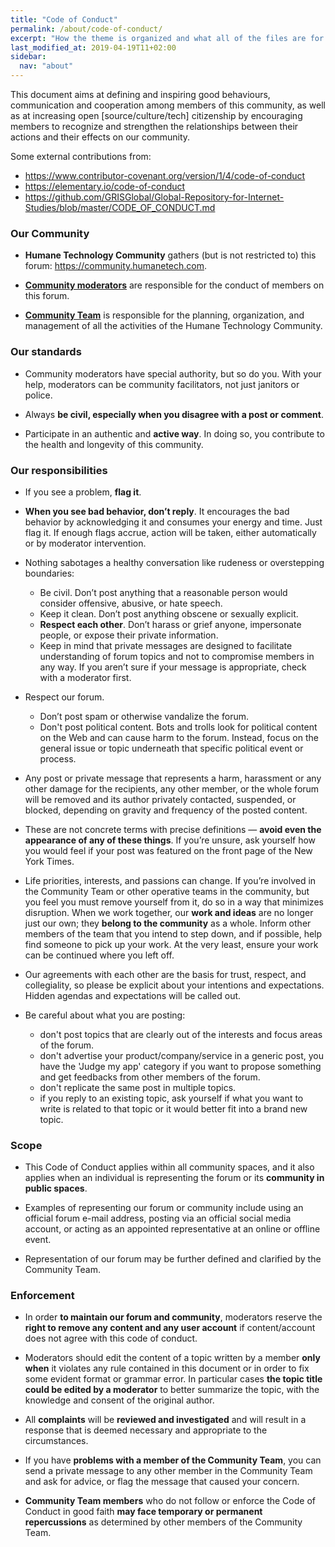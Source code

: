 ```yaml
---
title: "Code of Conduct"
permalink: /about/code-of-conduct/
excerpt: "How the theme is organized and what all of the files are for."
last_modified_at: 2019-04-19T11+02:00
sidebar:
  nav: "about"
---
```




This document aims at defining and inspiring good behaviours, communication and cooperation among members of this community, as well as at increasing open [source/culture/tech] citizenship by encouraging members to recognize and strengthen the relationships between their actions and their effects on our community.

Some external contributions from:
-  https://www.contributor-covenant.org/version/1/4/code-of-conduct
- https://elementary.io/code-of-conduct
- https://github.com/GRISGlobal/Global-Repository-for-Internet-Studies/blob/master/CODE_OF_CONDUCT.md

### Our Community

- **Humane Technology Community** gathers (but is not restricted to) this forum: https://community.humanetech.com.

- **[Community moderators](https://community.humanetech.com/g/moderators)** are responsible for the conduct of members on this forum.

- **[Community Team](https://community.humanetech.com/g/CommunityTeam)** is responsible for the planning, organization, and management of all the activities of the Humane Technology Community.

### Our standards

- Community moderators have special authority, but so do you. With your help, moderators can be community facilitators, not just janitors or police.

- Always **be civil, especially when you disagree with a post or comment**.

- Participate in an authentic and **active way**. In doing so, you contribute to the health and longevity of this community.


### Our responsibilities

- If you see a problem, **flag it**.

- **When you see bad behavior, don’t reply**. It encourages the bad behavior by acknowledging it and consumes your energy and time. Just flag it. If enough flags accrue, action will be taken, either automatically or by moderator intervention.

- Nothing sabotages a healthy conversation like rudeness or overstepping boundaries:
  - Be civil. Don’t post anything that a reasonable person would consider offensive, abusive, or hate speech.
  - Keep it clean. Don’t post anything obscene or sexually explicit.
  - **Respect each other**. Don’t harass or grief anyone, impersonate people, or expose their private information.
  - Keep in mind that private messages are designed to facilitate understanding of forum topics and not to compromise members in any way. If you aren’t sure if your message is appropriate, check with a moderator first.

- Respect our forum.
  - Don’t post spam or otherwise vandalize the forum.
  - Don't post political content. Bots and trolls look for political content on the Web and can cause harm to the forum. Instead, focus on the general issue or topic underneath that specific political event or process.

- Any post or private message that represents a harm, harassment or any other damage for the recipients, any other member, or the whole forum will be removed and its author privately contacted, suspended, or blocked, depending on gravity and frequency of the posted content.

- These are not concrete terms with precise definitions — **avoid even the appearance of any of these things**. If you’re unsure, ask yourself how you would feel if your post was featured on the front page of the New York Times.

- Life priorities, interests, and passions can change. If you’re involved in the Community Team or other operative teams in the community, but you feel you must remove yourself from it, do so in a way that minimizes disruption. When we work together, our **work and ideas** are no longer just our own; they **belong to the community** as a whole. Inform other members of the team that you intend to step down, and if possible, help find someone to pick up your work. At the very least, ensure your work can be continued where you left off.
- Our agreements with each other are the basis for trust, respect, and collegiality, so please be explicit about your intentions and expectations. Hidden agendas and expectations will be called out.
- Be careful about what you are posting:
  - don't post topics that are clearly out of the interests and focus areas of the forum.
  - don't advertise your product/company/service in a generic post, you have the 'Judge my app' category if you want to propose something and get feedbacks from other members of the forum.
  - don't replicate the same post in multiple topics.
  - if you reply to an existing topic, ask yourself if what you want to write is related to that topic or it would better fit into a brand new topic.

### Scope

- This Code of Conduct applies within all community spaces, and it also applies when an individual is representing the forum or its **community in public spaces**.

- Examples of representing our forum or community include using an official forum e-mail address, posting via an official social media account, or acting as an appointed representative at an online or offline event.

- Representation of our forum may be further defined and clarified by the Community Team.

### Enforcement

- In order **to maintain our forum and community**, moderators reserve the **right to remove any content and any user account** if content/account does not agree with this code of conduct.

- Moderators should edit the content of a topic written by a member **only when** it violates any rule contained in this document or in order to fix some evident format or grammar error. In particular cases **the topic title could be edited by a moderator** to better summarize the topic, with the knowledge and consent of the original author.

- All **complaints** will be **reviewed and investigated** and will result in a response that is deemed necessary and appropriate to the circumstances.

- If you have **problems with a member of the Community Team**, you can send a private message to any other member in the Community Team and ask for advice, or flag the message that caused your concern.

- **Community Team members** who do not follow or enforce the Code of Conduct in good faith **may face temporary or permanent repercussions** as determined by other members of the Community Team.
